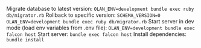 Migrate database to latest version: `OLAN_ENV=development bundle exec ruby db/migrator.rb`
Rollback to specific version: `SCHEMA_VERSION=0 OLAN_ENV=development bundle exec ruby db/migrator.rb`
Start server in dev mode (load env variables from .env file): `OLAN_ENV=development bundle exec falcon host`
Start server: `bundle exec falcon host`
Install dependencies: `bundle install`
